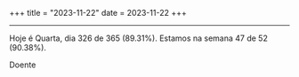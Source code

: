 +++
title = "2023-11-22"
date = 2023-11-22
+++

---

Hoje é Quarta, dia 326 de 365 (89.31%). Estamos na semana 47 de 52 (90.38%).

Doente
